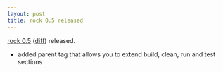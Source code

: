 ```yaml
---
layout: post
title: rock 0.5 released
---
```


[rock 0.5][pypi] ([diff][diff]) released.

 - added parent tag that allows you to extend build, clean, run and test sections

[pypi]: http://pypi.python.org/pypi/rock/0.5.0
[diff]: https://github.com/rockplatform/rock/compare/0.4.0...0.5.0
